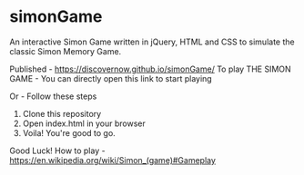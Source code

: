 # simonGame
An interactive Simon Game written in jQuery, HTML and CSS to simulate the classic Simon Memory Game.

Published - https://discovernow.github.io/simonGame/
To play THE SIMON GAME -
You can directly open this link to start playing 

Or -
Follow these steps
1. Clone this repository 
2. Open index.html in your browser
3. Voila! You're good to go.

Good Luck!
How to play - https://en.wikipedia.org/wiki/Simon_(game)#Gameplay
